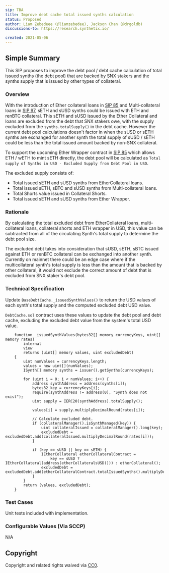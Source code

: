 ```yaml
---
sip: TBA
title: Improve debt cache total issued synths calculation
status: Proposed
author: Liam Zebedeee (@liamzebedee), Jackson Chan (@drgoldb)
discussions-to: https://research.synthetix.io/

created: 2021-05-06
---
```


## Simple Summary

This SIP proposes to improve the debt pool / debt cache calculation of total issued synths (the debt pool) that are backed by SNX stakers and the synths supply that is issued by other types of collateral.

### Overview

With the introduction of Ether collateral loans in [SIP 85](https://sips.synthetix.io/sips/sip-85) and Multi-collateral loans in [SIP 97](https://sips.synthetix.io/sips/sip-97), sETH and sUSD synths could be issued with ETH and renBTC collateral. This sETH and sUSD issued by the Ether Collateral and loans are excluded from the debt that SNX stakers owe, with the supply excluded from the `synths.totalSupply()` in the debt cache. However the current debt pool calculations doesn't factor in when the sUSD or sETH synths are exchanged for another synth the total supply of sUSD / sETH could be less than the total issued amount backed by non-SNX collateral.

To support the upcoming Ether Wrapper contract in [SIP 85](https://sips.synthetix.io/sips/sip-85) which allows ETH / wETH to mint sETH directly, the debt pool will be calculated as `Total supply of Synths in USD - Excluded Supply from Debt Pool in USD`.

The excluded supply consists of:

- Total issued sETH and sUSD synths from EtherCollateral loans.
- Total issued sETH, sBTC and sUSD synths from Multi-collateral loans.
- Total Shorts value issued in Collateral Shorts.
- Total issued sETH and sUSD synths from Ether Wrapper.

### Rationale

By calculating the total excluded debt from EtherCollateral loans, multi-collateral loans, collateral shorts and ETH wrapper in USD, this value can be subtracted from all of the circulating Synth's total supply to determine the debt pool size.

The excluded debt takes into consideration that sUSD, sETH, sBTC issued against ETH or renBTC collateral can be exchanged into another synth. Currently on mainnet there could be an edge case where if the multicollateral synth's total supply is less than the amount that is backed by other collateral, it would not exclude the correct amount of debt that is excluded from SNX staker's debt pool.

### Technical Specification

Update `BaseDebtCache._issuedSynthValues()` to return the USD values of each synth's total supply and the computed excluded debt USD value.

`DebtCache.sol` contract uses these values to update the debt pool and debt cache, excluding the excluded debt value from the system's total USD value.

```solidity
    function _issuedSynthValues(bytes32[] memory currencyKeys, uint[] memory rates)
        internal
        view
        returns (uint[] memory values, uint excludedDebt)
    {
        uint numValues = currencyKeys.length;
        values = new uint[](numValues);
        ISynth[] memory synths = issuer().getSynths(currencyKeys);

        for (uint i = 0; i < numValues; i++) {
            address synthAddress = address(synths[i]);
            bytes32 key = currencyKeys[i];
            require(synthAddress != address(0), "Synth does not exist");
            uint supply = IERC20(synthAddress).totalSupply();

            values[i] = supply.multiplyDecimalRound(rates[i]);

            // Calculate excluded debt.
            if (collateralManager().isSynthManaged(key)) {
                uint collateralIssued = collateralManager().long(key);
                excludedDebt = excludedDebt.add(collateralIssued.multiplyDecimalRound(rates[i]));
            }

            if (key == sUSD || key == sETH) {
                IEtherCollateral etherCollateralContract =
                    key == sUSD ? IEtherCollateral(address(etherCollateralsUSD())) : etherCollateral();
                excludedDebt = excludedDebt.add(etherCollateralContract.totalIssuedSynths().multiplyDecimalRound(rates[i]));
            }
        }
        return (values, excludedDebt);
    }
```

### Test Cases

Unit tests included with implementation.

### Configurable Values (Via SCCP)

N/A

## Copyright

Copyright and related rights waived via [CC0](https://creativecommons.org/publicdomain/zero/1.0/).

